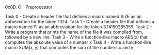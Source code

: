 0x0D. C - Preprocessor

Task 0 - Create a header file that defines a macro named SIZE as an abbreviation for the token 1024.
Task 1 - Create a header file that defines a macro named PI as an abbreviation for the token 3.14159265359.
Task 2 - Write a program that prints the name of the file it was compiled from, followed by a new line.
Task 3 - Write a function-like macro ABS(x) that computes the absolute value of a number x
Task 4 - Write a function-like macro SUM(x, y) that computes the sum of the numbers x and y
